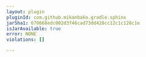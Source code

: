 ```yaml
---
layout: plugin
pluginId: com.github.mikanbako.gradle.sphinx
jarSha1: 670668edc002d3f46cad73dd428cc12c1c128c1e
isJarAvailable: true
error: NONE
violations: []

---
```

